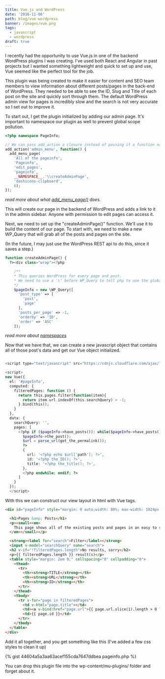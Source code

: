 ```yaml
---
title: Vue.js and WordPress
date: '2016-11-06'
path: blog/vue-wordpress
banner: /images/vue.png
tags:
  - javascript
  - wordpress
draft: true
---
```


I recently had the opportunity to use Vue.js in one of the backend WordPress plugins I was creating. I've used both React and Angular in past projects but I wanted something lightweight and quick to set up and use, Vue seemed like the perfect tool for the job.

This plugin was being created to make it easier for content and SEO team members to view information about different posts/pages in the back-end of WordPress. They needed to be able to see the ID, Slug and Title of each post on the site and quickly sort through them. The default WordPress admin view for pages is incredibly slow and the search is not very accurate so I set out to improve it.

To start out, I get the plugin initialized by adding our admin page. It's important to namespace our plugin as well to prevent global scope pollution.

```php
<?php namespace PageInfo;

// We can pass add_action a closure instead of passing it a function name.
add_action('admin_menu', function() {
  add_menu_page(
    'All of the pageinfo',
    'Pageinfo',
    'edit_pages',
    'pageinfo',
    __NAMESPACE__.'\\createAdminPage',
    'dashicons-clipboard',
    6);
});
```

*read more about what [add_menu_page()](https://developer.wordpress.org/reference/functions/add_menu_page/) does.*

This will create our page in the backend of WordPress and adds a link to it in the admin sidebar. Anyone with permission to edit pages can access it.

Next, we need to set up the "createAdminPage()" function. We'll use it to build the content of our page. To start with, we need to make a new WP_Query that will grab all of the posts and pages on the site.

(In the future, I may just use the WordPress REST api to do this, since it saves a step.)

```php
function createAdminPage() {
  ?><div class="wrap"><?php

    /**
    * This queries WordPress for every page and post.
    * We need to use a '\' before WP_Query to tell php to use the global namespace, since that function does not exist in this scope.
    */
    $pageInfo = new \WP_Query([
      'post_type' => [
        'post',
        'page'
      ],
      'posts_per_page' => -1,
      'orderby' => 'ID',
      'order' => 'ASC'
    ]);
```

*read more about [namespaces](http://www.phptherightway.com/#namespaces)*

Now that we have that, we can create a new javascript object that contains all of those post's data and get our Vue object initialized.

```php

<script type="text/javascript" src="https://cdnjs.cloudflare.com/ajax/libs/vue/2.0.3/vue.min.js"></script>

<script>
new Vue({
  el: '#pageInfo',
  computed: {
    filteredPages: function () {
      return this.pages.filter(function(item){
        return item.url.indexOf(this.searchQuery) > -1;
      }.bind(this));
    }
  },
  data: {
    searchQuery: '',
    pages: [
      <?php if ($pageInfo->have_posts()): while($pageInfo->have_posts()):
        $pageInfo->the_post();
        $url = parse_url(get_the_permalink());
        ?>
        {
          url: '<?php echo $url['path']; ?>',
          id: '<?php the_ID(); ?>',
          title: '<?php the_title(); ?>',
        },
        <?php endwhile; endif; ?>
      ]
    }
  });
  </script>
```

With this we can construct our view layout in html with Vue tags.

```html
<div id="pageInfo" style="margin: 0 auto;width: 80%; max-width: 1024px;">

  <h1>Pages &amp; Posts</h1>
  <p><small><em>
    This page shows all of the existing posts and pages in an easy to read format. You can also filter by the page url.
  </em></small></p>

  <strong><label for="search">Filter</label></strong>
  <input v-model="searchQuery" name="search">
  <h2 v-if="!filteredPages.length">No results, sorry</h2>
  <p>{{ filteredPages.length }} result(s)</p>
  <table style="margin: 2em 0;" cellspacing="0" cellpadding="0">
    <thead>
      <tr>
        <th><strong>TITLE</strong></th>
        <th><strong>URL</strong></th>
        <th><strong>ID</strong></th>
      </tr>
    </thead>
    <tbody>
      <tr v-for="page in filteredPages">
        <td v-html="page.title"></td>
        <td><a v-bind:href="page.url">{{ page.url.slice(1).length > 0 ? page.url.slice(1) : "home" }}</a></td>
        <td>{{ page.id }}</td>
      </tr>
    </tbody>
  </table>
</div>
```

Add it all together, and you get something like this (I've added a few css styles to clean it up)

{% gist 44604a5a3aa63acef155cda7647ddbea pageinfo.php %}

You can drop this plugin file into the wp-content/mu-plugins/ folder and forget about it.
